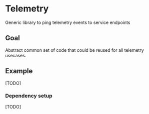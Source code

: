 # Telemetry
Generic library to ping telemetry events to service endpoints

## Goal
Abstract common set of code that could be reused for all telemetry usecases.

## Example
[TODO]

### Dependency setup
[TODO]

